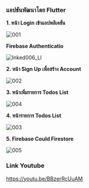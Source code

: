### **แอปชันพัฒนาโดย Flutter**



**1. หน้า Login เข้าแอปพลิเคชัน**

![001](https://user-images.githubusercontent.com/45511578/97931527-60be7700-1da0-11eb-8e0d-e880e075d471.jpg)

**Firebase Authenticatio**

![Inked006_LI](https://user-images.githubusercontent.com/45511578/97932556-e93e1700-1da2-11eb-82c3-60e07a8a4870.jpg)

**2. หน้า Sign Up เพื่อสร้าง Account**

![002](https://user-images.githubusercontent.com/45511578/97932564-ec390780-1da2-11eb-82cb-cb93f198a625.jpg)

**3. หน้าเพิ่มรายการ Todos List**

![004](https://user-images.githubusercontent.com/45511578/97932569-ed6a3480-1da2-11eb-8df6-280bfd4e27d3.jpg)

**4. หน้ารายการ Todos List**

![003](https://user-images.githubusercontent.com/45511578/97932572-ef33f800-1da2-11eb-96bc-812a187e63d6.jpg)

**5. Firebase Could Firestore**

![005](https://user-images.githubusercontent.com/45511578/97932576-f0652500-1da2-11eb-9901-0136c59a96d8.png)


### **Link Youtube**
https://youtu.be/BBzerRcUuAM

